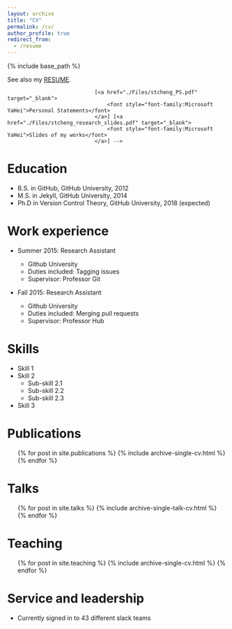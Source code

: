 ```yaml
---
layout: archive
title: "CV"
permalink: /cv/
author_profile: true
redirect_from:
  - /resume
---
```


{% include base_path %}

See also my [RESUME](./files/stcheng_cv.pdf).

<!-- [<a href="./Files/stcheng_cv.pdf" target="_blank">
                                    <font style="font-family:Microsoft YaHei">English CV</font>
                                </a>]
                                <!-- [<a href="./Files/chinese_cv.pdf" target="_blank">
                                    <font style="font-family:Microsoft YaHei">Chinese CV</font>
                                </a>]  -->
                                [<a href="./Files/stcheng_PS.pdf" target="_blank">
                                    <font style="font-family:Microsoft YaHei">Personal Statements</font>
                                </a>] [<a href="./Files/stcheng_research_slides.pdf" target="_blank">
                                    <font style="font-family:Microsoft YaHei">Slides of my works</font>
                                </a>] -->
                                
Education
======
* B.S. in GitHub, GitHub University, 2012
* M.S. in Jekyll, GitHub University, 2014
* Ph.D in Version Control Theory, GitHub University, 2018 (expected)

Work experience
======
* Summer 2015: Research Assistant
  * Github University
  * Duties included: Tagging issues
  * Supervisor: Professor Git

* Fall 2015: Research Assistant
  * Github University
  * Duties included: Merging pull requests
  * Supervisor: Professor Hub
  
Skills
======
* Skill 1
* Skill 2
  * Sub-skill 2.1
  * Sub-skill 2.2
  * Sub-skill 2.3
* Skill 3

Publications
======
  <ul>{% for post in site.publications %}
    {% include archive-single-cv.html %}
  {% endfor %}</ul>
  
Talks
======
  <ul>{% for post in site.talks %}
    {% include archive-single-talk-cv.html %}
  {% endfor %}</ul>
  
Teaching
======
  <ul>{% for post in site.teaching %}
    {% include archive-single-cv.html %}
  {% endfor %}</ul>
  
Service and leadership
======
* Currently signed in to 43 different slack teams
